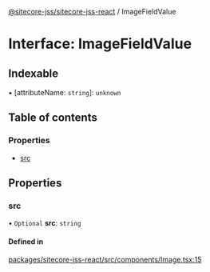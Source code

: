 [@sitecore-jss/sitecore-jss-react](../README.md) / ImageFieldValue

# Interface: ImageFieldValue

## Indexable

▪ [attributeName: `string`]: `unknown`

## Table of contents

### Properties

- [src](ImageFieldValue.md#src)

## Properties

### src

• `Optional` **src**: `string`

#### Defined in

[packages/sitecore-jss-react/src/components/Image.tsx:15](https://github.com/Sitecore/jss/blob/af7c4bd80/packages/sitecore-jss-react/src/components/Image.tsx#L15)
